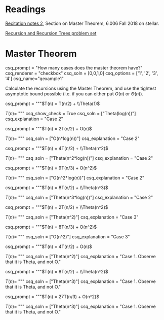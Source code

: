 # Readings 
[Recitation notes 2](https://learning-modules.mit.edu/service/materials/groups/278835/files/f387e153-76f7-43be-b01a-9c09980b4b6c/link?errorRedirect=%2Fmaterials%2Findex.html&download=true), Section on Master Theorem, 6.006 Fall 2018 on stellar.

[Recursion and Recursion Trees problem set](https://s092.xvm.mit.edu/IAP20/PS/PS02)

# Master Theorem

<question multiplechoice>
csq_prompt = "How many cases does the master theorem have?"
csq_renderer = "checkbox"
csq_soln = [0,0,1,0]
csq_options =  ['1',
'2',
'3',
'4']
csq_name="qexample1"
</question>

Calculate the recursions using the Master Theorem, and use the tightest asymptotic bound possible (i.e. if you can either put $O(n)$ or $\Theta(n)$).

<question expression>
csq_prompt = """$T(n) = T(n/2) + \\Theta(1)$

$T(n) =$ """
csq_show_check = True
csq_soln = ["Theta(log(n))"]
csq_explanation = "Case 2"
</question>

<question expression>
csq_prompt = """$T(n) = 2T(n/2) + O(n)$

$T(n) =$ """
csq_soln = ["O(n*log(n))"]
csq_explanation = "Case 2"
</question>

<question expression>
csq_prompt = """$T(n) = 4T(n/2) + \\Theta(n^2)$

$T(n) =$ """
csq_soln = ["Theta(n^2*log(n))"]
csq_explanation = "Case 2"
</question>


<question expression>
csq_prompt = """$T(n) = 9T(n/3) + O(n^2)$

$T(n) =$ """
csq_soln = ["O(n^2*log(n))"]
csq_explanation = "Case 2"
</question>

<question expression>
csq_prompt = """$T(n) = 8T(n/2) + \\Theta(n^3)$

$T(n) =$ """
csq_soln = ["Theta(n^3*log(n))"]
csq_explanation = "Case 2"
</question>




<question expression>
csq_prompt = """$T(n) = 2T(n/2) + \\Theta(n^2)$

$T(n) =$ """
csq_soln = ["Theta(n^2)"]
csq_explanation = "Case 3"
</question>


<question expression>
csq_prompt = """$T(n) = 8T(n/3) + O(n^2)$

$T(n) =$ """
csq_soln = ["O(n^2)"]
csq_explanation = "Case 3"
</question>

<question expression>
csq_prompt = """$T(n) = 4T(n/2) + O(n)$

$T(n) =$ """
csq_soln = ["Theta(n^2)"]
csq_explanation = "Case 1. Observe that it is Theta, and not O."
</question>

<question expression>
csq_prompt = """$T(n) = 8T(n/2) + \\Theta(n^2)$

$T(n) =$ """
csq_soln = ["Theta(n^3)"]
csq_explanation = "Case 1. Observe that it is Theta, and not O."
</question>


<question expression>
csq_prompt = """$T(n) = 27T(n/3) + O(n^2)$

$T(n) =$ """
csq_soln = ["Theta(n^3)"]
csq_explanation = "Case 1. Observe that it is Theta, and not O."
</question>
